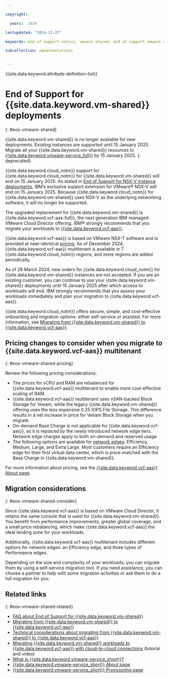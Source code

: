 ```yaml
---

copyright:

  years:  2024

lastupdated: "2024-12-27"

keywords: end of support notice, vmware shared, end of support vmware shared, vmware shared deprecated, vmware shared support

subcollection: vmwaresolutions


---
```


{{site.data.keyword.attribute-definition-list}}

# End of Support for {{site.data.keyword.vm-shared}} deployments
{: #eos-vmware-shared}

{{site.data.keyword.vm-shared}} is no longer available for new deployments. Existing instances are supported until 15 January 2025. Migrate all your {{site.data.keyword.vm-shared}} resources to [{{site.data.keyword.vmware-service_full}}](/docs/vmware-service) by 15 January 2025.
{: deprecated}

{{site.data.keyword.cloud_notm}} support for {{site.data.keyword.cloud_notm}} for {{site.data.keyword.vm-shared}} will end on 15 January 2025. As stated in [End of Support for NSX-V instance deployments](/docs/vmwaresolutions?topic=vmwaresolutions-eos-nsx-v), IBM’s exclusive support extension for VMware® NSX-V will end on 15 January 2025.
 Because {{site.data.keyword.cloud_notm}} for {{site.data.keyword.vm-shared}} uses NSX-V as the underlying networking software, it will no longer be supported.

The upgraded replacement for {{site.data.keyword.vm-shared}} is {{site.data.keyword.vcf-aas-full}}, the next generation IBM-managed VMware Cloud Director offering. IBM® strongly recommends that you migrate your workloads to [{{site.data.keyword.vcf-aas}}](/docs/vmware-service).

{{site.data.keyword.vcf-aas}} is based on VMware NSX-T software and is provided at near-identical [pricing](/docs/vmwaresolutions?topic=vmwaresolutions-eos-vmware-shared#eos-vmware-shared-pricing). As of December 2024, {{site.data.keyword.vcf-aas}} multitenant is available in 7 {{site.data.keyword.cloud_notm}} regions, and more regions are added periodically.

As of 28 March 2024, new orders for {{site.data.keyword.cloud_notm}} for {{site.data.keyword.vm-shared}} instances are not accepted. If you are an existing customer, you can continue to use your {{site.data.keyword.vm-shared}} deployments until 15 January 2025 after which access to workloads will end. IBM strongly recommends that you assess your workloads immediately and plan your migration to {{site.data.keyword.vcf-aas}}.

{{site.data.keyword.cloud_notm}} offers secure, simple, and cost-effective onboarding and migration options: either self-service or assisted. For more information, see [Migrating from {{site.data.keyword.vm-shared}} to {{site.data.keyword.vcf-aas}}](/docs/vmwaresolutions?topic=vmwaresolutions-shared_migration).

## Pricing changes to consider when you migrate to {{site.data.keyword.vcf-aas}} multitenant
{: #eos-vmware-shared-pricing}

Review the following pricing considerations:

* The prices for vCPU and RAM are rebalanced for {{site.data.keyword.vcf-aas}} multitenant to enable more cost-effective scaling of RAM.
* {{site.data.keyword.vcf-aas}} multitenant uses vSAN-backed Block Storage for Veeam, while the legacy {{site.data.keyword.vm-shared}} offering uses the less expensive 0.25 IOPS File Storage. This difference results in a net increase in price for Veeam Block Storage when you migrate.
* On-demand Base Charge is not applicable for {{site.data.keyword.vcf-aas}}, as it is replaced by the newly introduced network edge tiers. Network edge charges apply to both on-demand and reserved usage.
* The following options are available for [network edges](/docs/vmwaresolutions?topic=vmwaresolutions-shared-vmwaas-migration#shared-vmwaas-migration-edge-type): Efficiency, Medium, Large, and Extra Large. Most customers require an Efficiency edge for their first virtual data center, which is price-matched with the Base Charge in {{site.data.keyword.vm-shared}}.

For more information about pricing, see the [{{site.data.keyword.vcf-aas}} About page](/vmware/vmware_as_a_service/provision/vdc_mt#about).

## Migration considerations
{: #eos-vmware-shared-consider}

Since {{site.data.keyword.vcf-aas}} is based on VMware Cloud Director, it retains the same console that is used for {{site.data.keyword.vm-shared}}. You benefit from performance improvements, greater global coverage, and a small price rebalancing, which make {{site.data.keyword.vcf-aas}} the ideal landing zone for your workloads.

Additionally, {{site.data.keyword.vcf-aas}} multitenant includes different options for network edges: an Efficiency edge, and three types of Performance edges.

Depending on the size and complexity of your workloads, you can migrate them by using a self-service migration tool. If you need assistance, you can choose a partner to help with some migration activities or ask them to do a full migration for you.

## Related links
{: #eos-vmware-shared-related}

* [FAQ about End of Support for {{site.data.keyword.vm-shared}}](/docs/vmwaresolutions?topic=vmwaresolutions-faq-vmwaresolutions-shared-eos)
* [Migrating from {{site.data.keyword.vm-shared}} to {{site.data.keyword.vcf-aas}}](/docs/vmwaresolutions?topic=vmwaresolutions-shared_migration)
* [Technical considerations about migrating from {{site.data.keyword.vm-shared}} to {{site.data.keyword.vcf-aas}}](/docs/vmwaresolutions?topic=vmwaresolutions-shared-vmwaas-migration)
* [Migrating {{site.data.keyword.vm-shared}} workloads to {{site.data.keyword.vcf-aas}} with cloud-to-cloud connections](/docs/vmwaresolutions?topic=vmwaresolutions-vcda-migrating-cloudtocloud-shared) (tutorial and video)
* [What is {{site.data.keyword.vmware-service_short}}?](https://www.ibm.com/products/vmware/managed-services)
* [{{site.data.keyword.vmware-service_short}} About page](/vmware/vmware_as_a_service/provision/vdc_mt#about)
* [{{site.data.keyword.vmware-service_short}} Provisioning page](/vmware/vmware_as_a_service/provision/vdc_mt)
